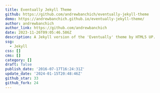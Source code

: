 ```yaml
---
title: Eventually Jekyll Theme
github: https://github.com/andrewbanchich/eventually-jekyll-theme
demo: https://andrewbanchich.github.io/eventually-jekyll-theme/
author: andrewbanchich
author_link: https://github.com/andrewbanchich
date: 2023-11-26T09:05:46.586Z
description: A Jekyll version of the 'Eventually' theme by HTML5 UP.
ssg:
  - Jekyll
css: []
cms: []
category: []
draft: false
publish_date: '2016-07-17T16:24:31Z'
update_date: '2024-01-15T20:48:46Z'
github_star: 33
github_fork: 24
---
```

